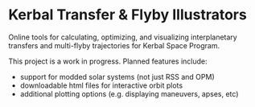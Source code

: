 # Kerbal Transfer & Flyby Illustrators

Online tools for calculating, optimizing, and visualizing interplanetary transfers and multi-flyby trajectories for Kerbal Space Program.

This project is a work in progress. Planned features include:
- support for modded solar systems (not just RSS and OPM)
- downloadable html files for interactive orbit plots
- additional plotting options (e.g. displaying maneuvers, apses, etc)
